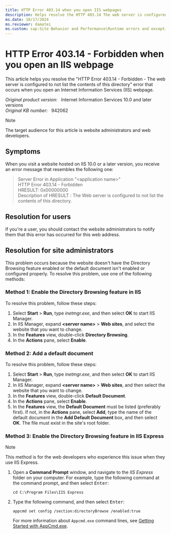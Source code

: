 ```yaml
---
title: HTTP Error 403.14 when you open IIS webpages
description: Helps resolve the HTTP 403.14 The web server is configured to not list the contents of this directory error when you visit an Internet Information Services webpage.
ms.date: 10/17/2024
ms.reviewer: damatei
ms.custom: sap:Site Behavior and Performance\Runtime errors and exceptions, including HTTP 400 and 50x errors
---
```

# HTTP Error 403.14 - Forbidden when you open an IIS webpage

This article helps you resolve the "HTTP Error 403.14 - Forbidden - The web server is configured to not list the contents of this directory" error that occurs when you open an Internet Information Services (IIS) webpage.

_Original product version:_ &nbsp; Internet Information Services 10.0 and later versions  
_Original KB number:_ &nbsp; 942062

> [!NOTE]
>
> The target audience for this article is website administrators and web developers.

## Symptoms

When you visit a website hosted on IIS 10.0 or a later version, you receive an error message that resembles the following one:

> Server Error in Application "\<application name\>"  
> HTTP Error 403.14 - Forbidden  
> HRESULT: 0x00000000  
> Description of HRESULT : The Web server is configured to not list the contents of this directory.

## Resolution for users

If you're a user, you should contact the website administrators to notify them that this error has occurred for this web address.

## Resolution for site administrators

This problem occurs because the website doesn't have the Directory Browsing feature enabled or the default document isn't enabled or configured properly. To resolve this problem, use one of the following methods:

### Method 1: Enable the Directory Browsing feature in IIS

To resolve this problem, follow these steps:

1. Select **Start** > **Run**, type *inetmgr.exe*, and then select **OK** to start IIS Manager.
1. In IIS Manager, expand **\<server name>** > **Web sites**, and select the website that you want to change.
1. In the **Features** view, double-click **Directory Browsing**.
1. In the **Actions** pane, select **Enable**.

### Method 2: Add a default document

To resolve this problem, follow these steps:

1. Select **Start** > **Run**, type *inetmgr.exe*, and then select **OK** to start IIS Manager.
1. In IIS Manager, expand **\<server name>** > **Web sites**, and then select the website that you want to change.
1. In the **Features** view, double-click **Default Document**.
1. In the **Actions** pane, select **Enable**.
1. In the **Features** view, the **Default Document** must be listed (preferably first). If not, in the **Actions** pane, select **Add**, type the name of the default document in the **Add Default Document** box, and then select **OK**. The file must exist in the site's root folder.

### Method 3: Enable the Directory Browsing feature in IIS Express

> [!NOTE]
> This method is for the web developers who experience this issue when they use IIS Express.

1. Open a **Command Prompt** window, and navigate to the *IIS Express* folder on your computer. For example, type the following command at the command prompt, and then select <kbd>Enter</kbd>:

    ```console
    cd C:\Program Files\IIS Express
    ```

1. Type the following command, and then select <kbd>Enter</kbd>:

    ```console
    appcmd set config /section:directoryBrowse /enabled:true
    ```

    For more information about `Appcmd.exe` command lines, see [Getting Started with AppCmd.exe](/iis/get-started/getting-started-with-iis/getting-started-with-appcmdexe).
